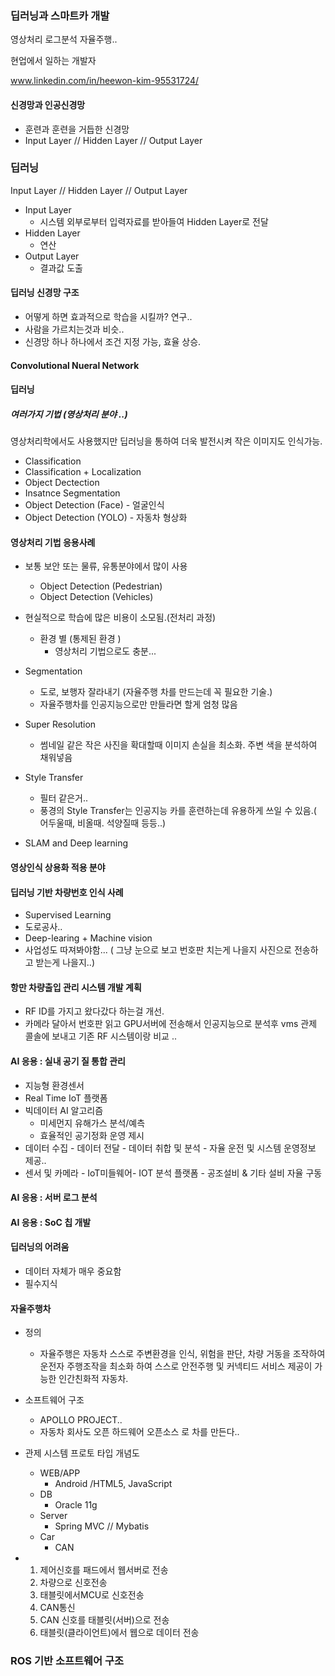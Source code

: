 ### 딥러닝과 스마트카 개발



영상처리 로그분석 자율주행..

현업에서 일하는 개발자 



www.linkedin.com/in/heewon-kim-95531724/



#### 신경망과 인공신경망

- 훈련과 훈련을 거듭한 신경망
- Input Layer  // Hidden Layer // Output Layer





### 딥러닝

Input Layer  // Hidden Layer // Output Layer

- Input Layer
  - 시스템 외부로부터 입력자료를 받아들여 Hidden Layer로 전달
- Hidden Layer
  - 연산 
- Output Layer
  -  결과값 도출



#### 딥러닝 신경망 구조

- 어떻게 하면 효과적으로 학습을 시킬까? 연구..
- 사람을 가르치는것과 비슷..
- 신경망 하나 하나에서 조건 지정 가능, 효율 상승.



#### Convolutional Nueral Network



#### 딥러닝

##### 여러가지 기법 (영상처리 분야 ..)

영상처리학에서도 사용했지만 딥러닝을 통하여 더욱 발전시켜 작은 이미지도 인식가능.

- Classification
- Classification + Localization
- Object Dectection
- Insatnce Segmentation
- Object Detection (Face) - 얼굴인식
- Object Detection (YOLO) - 자동차 형상화 



#### 영상처리 기법 응용사례

- 보통 보안 또는 물류, 유통분야에서 많이 사용
  - Object Detection (Pedestrian)
  - Object Detection (Vehicles)

- 현실적으로 학습에 많은 비용이 소모됨.(전처리 과정)
  - 환경 별 (통제된 환경 )
    - 영상처리 기법으로도 충분...



- Segmentation
  - 도로, 보행자 잘라내기 (자율주행 차를 만드는데 꼭 필요한 기술.)
  - 자율주행차를 인공지능으로만 만들라면 할게 엄청 많음
- Super Resolution 
  - 썸네일 같은 작은 사진을 확대할때 이미지 손실을 최소화. 주변 색을 분석하여 채워넣음
- Style Transfer
  - 필터 같은거..
  - 풍경의 Style Transfer는 인공지능 카를 훈련하는데 유용하게 쓰일 수 있음.( 어두울때, 비올때. 석양질때 등등..)

- SLAM and Deep learning



#### 영상인식 상용화 적용 분야 

#### 딥러닝 기반 차량번호 인식 사례

- Supervised Learning 
- 도로공사..
- Deep-learing + Machine vision 
- 사업성도 따져봐야함... ( 그냥 눈으로 보고 번호판 치는게 나을지 사진으로 전송하고 받는게 나을지..) 



#### 항만 차량출입 관리 시스템 개발 계획

- RF ID를 가지고 왔다갔다 하는걸 개선.
- 카메라 달아서 번호판 읽고 GPU서버에 전송해서 인공지능으로 분석후 vms 관제 콜솔에 보내고  기존 RF 시스템이랑 비교 ..



#### AI 응용 : 실내 공기 질 통합 관리

- 지능형 환경센서 
- Real Time IoT 플랫폼
- 빅데이터 AI 알고리즘
  - 미세먼지 유해가스 분석/예측
  - 효율적인 공기정화 운영 제시
- 데이터 수집 - 데이터 전달 - 데이터 취합 및 분석 - 자율 운전 및 시스템 운영정보 제공..
-  센서 및 카메라 - IoT미들웨어- IOT 분석 플랫폼 - 공조설비 & 기타 설비 자율 구동



#### AI 응용  : 서버 로그 분석

#### AI 응용 : SoC  칩 개발 

#### 딥러닝의 어려움

- 데이터 자체가 매우 중요함
- 필수지식

#### 자율주행차

- 정의 
  - 자율주행은 자동차 스스로 주변환경을 인식, 위험을 판단, 차량 거동을 조작하여 운전자 주행조작을 최소화 하여 스스로 안전주행 및 커넥티드 서비스 제공이 가능한 인간친화적 자동차.
- 소프트웨어  구조
  - APOLLO PROJECT..
  - 자동차 회사도 오픈 하드웨어 오픈소스 로 차를 만든다..
- 관제 시스템 프로토 타입 개념도 
  - WEB/APP
    - Android /HTML5, JavaScript
  - DB
    - Oracle 11g
  - Server
    - Spring MVC  // Mybatis
  - Car
    - CAN

- 1. 제어신호를 패드에서 웹서버로 전송
  2. 차량으로 신호전송
  3. 태블릿에서MCU로 신호전송
  4. CAN통신
  5. CAN 신호를 태블릿(서버)으로 전송
  6. 태블릿(클라이언트)에서 웹으로 데이터 전송

### ROS 기반 소프트웨어 구조 

